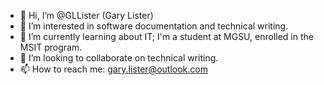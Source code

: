- 👋 Hi, I’m @GLLister (Gary Lister)
- 👀 I’m interested in software documentation and technical writing.
- 🌱 I’m currently learning about IT; I'm a student at MGSU, enrolled in the MSIT program.
- 💞️ I’m looking to collaborate on technical writing.
- 📫 How to reach me: gary.lister@outlook.com 

<!---
GLLister/GLLister is a ✨ special ✨ repository because its `README.md` (this file) appears on your GitHub profile.
You can click the Preview link to take a look at your changes.
--->
